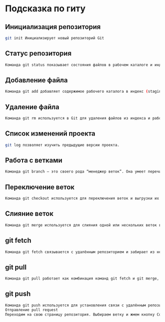 # Подсказка по гиту

## Инициализация репозитория

```sh
git init Инициализирует новый репозиторий Git
```

## Статус репозитория

```sh
Команда git status показывает состояния файлов в рабочем каталоге и индексе: какие файлы изменены, но не добавлены в индекс; какие ожидают коммита в индексе
```

## Добавление файла
```sh
Команда git add добавляет содержимое рабочего каталога в индекс (staging area) для последующего коммита. По умолчанию git commit использует лишь этот индекс, так что вы можете использовать git add для сборки слепка вашего следующего коммита.
```

## Удаление файла
```sh
Команда git rm используется в Git для удаления файлов из индекса и рабочей копии. Она похожа на git add с тем лишь исключением, что она удаляет, а не добавляет файлы для следующего коммита.
```

## Список изменений проекта
```sh
git log позволяет изучить предыдущие версии проекта. 
```

## Работа с ветками
```sh
Команда git branch — это своего рода “менеджер веток”. Она умеет перечислять ваши ветки, создавать новые, удалять и переименовывать их.
```

## Переключение веток
```sh
Команда git checkout используется для переключения веток и выгрузки их содержимого в рабочую директорию.
```

## Слияние веток
```sh
Команда git merge используется для слияния одной или нескольких веток в текущую. Затем она устанавливает указатель текущей ветки на результирующий коммит.
```

## git fetch
```sh
Команда git fetch связывается с удалённым репозиторием и забирает из него все изменения, которых у вас пока нет и сохраняет их локально.
```

## git pull
```sh
Команда git pull работает как комбинация команд git fetch и git merge, т.е. Git вначале забирает изменения из указанного удалённого репозитория, а затем пытается слить их с текущей веткой.
```

## git push
```sh
Команда git push используется для установления связи с удалённым репозиторием, вычисления локальных изменений отсутствующих в нём, и собственно их передачи в вышеупомянутый репозиторий. Этой команде нужно право на запись в репозиторий, поэтому она использует аутентификацию.
Отправление pull request
Переходим на свою страницу репозитория. Выбираем ветку и жмем кнопку Compare & pull request
```